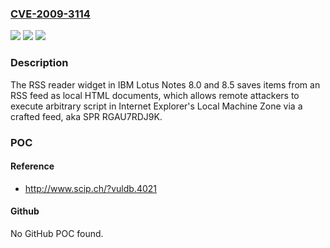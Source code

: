 ### [CVE-2009-3114](https://cve.mitre.org/cgi-bin/cvename.cgi?name=CVE-2009-3114)
![](https://img.shields.io/static/v1?label=Product&message=n%2Fa&color=blue)
![](https://img.shields.io/static/v1?label=Version&message=n%2Fa&color=blue)
![](https://img.shields.io/static/v1?label=Vulnerability&message=n%2Fa&color=brighgreen)

### Description

The RSS reader widget in IBM Lotus Notes 8.0 and 8.5 saves items from an RSS feed as local HTML documents, which allows remote attackers to execute arbitrary script in Internet Explorer's Local Machine Zone via a crafted feed, aka SPR RGAU7RDJ9K.

### POC

#### Reference
- http://www.scip.ch/?vuldb.4021

#### Github
No GitHub POC found.

